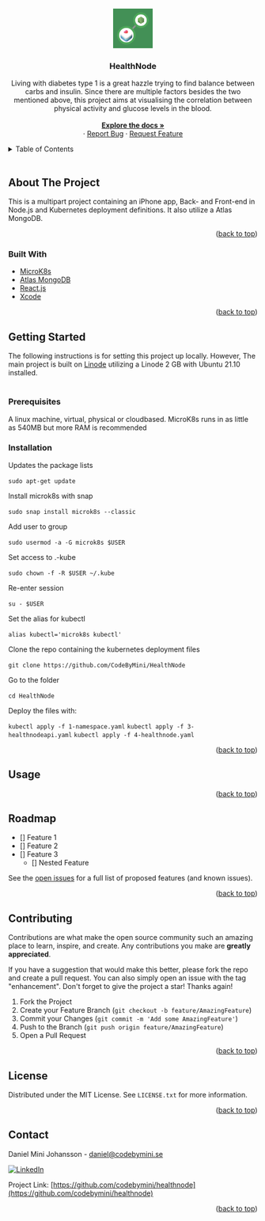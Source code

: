 <div id="top"></div>

<br />
<div align="center">
  <a href="https://github.com/codebymini/healthnode">
    <img src="images/logo.png" alt="Logo" width="80" height="80">
  </a>

<h3 align="center">HealthNode</h3>

  <p align="center">
    Living with diabetes type 1 is a great hazzle trying to find balance between carbs and
    insulin. Since there are multiple factors besides the two mentioned above, this project
    aims at visualising the correlation between physical activity and glucose levels in the blood.
    <br />
    <br />
    <a href="https://github.com/codebymini/healthnode"><strong>Explore the docs »</strong></a>
    <br />
    ·
    <a href="https://github.com/codebymini/healthnode/issues">Report Bug</a>
    ·
    <a href="https://github.com/codebymini/healthnode/issues">Request Feature</a>
  </p>
</div>




<!-- TABLE OF CONTENTS -->
<details>
  <summary>Table of Contents</summary>
  <ol>
    <li>
      <a href="#about-the-project">About The Project</a>
      <ul>
        <li><a href="#built-with">Built With</a></li>
      </ul>
    </li>
    <li>
      <a href="#getting-started">Getting Started</a>
      <ul>
        <li><a href="#prerequisites">Prerequisites</a></li>
        <li><a href="#installation">Installation</a></li>
      </ul>
    </li>
    <li><a href="#usage">Usage</a></li>
    <li><a href="#roadmap">Roadmap</a></li>
    <li><a href="#contributing">Contributing</a></li>
    <li><a href="#license">License</a></li>
    <li><a href="#contact">Contact</a></li>
    <li><a href="#acknowledgments">Acknowledgments</a></li>
  </ol>
</details>
<br />


<!-- ABOUT THE PROJECT -->
## About The Project

This is a multipart project containing an iPhone app, Back- and Front-end in Node.js and Kubernetes deployment definitions. It also utilize a Atlas MongoDB.

<p align="right">(<a href="#top">back to top</a>)</p>



### Built With
* [MicroK8s](https://microk8s.io/)
* [Atlas MongoDB](https://www.mongodb.com/atlas/)
* [React.js](https://reactjs.org/)
* [Xcode](https://developer.apple.com/xcode/)


<p align="right">(<a href="#top">back to top</a>)</p>



<!-- GETTING STARTED -->
## Getting Started

The following instructions is for setting this project up locally. However, The main project is built on <a href="https://www.linode.com/">Linode</a> utilizing a Linode 2 GB with Ubuntu 21.10 installed.
<br />
<br />

### Prerequisites
A linux machine, virtual, physical or cloudbased.
MicroK8s runs in as little as 540MB but more RAM is recommended


### Installation
Updates the package lists

```sudo apt-get update```

Install microk8s with snap

```sudo snap install microk8s --classic```

Add user to group

```sudo usermod -a -G microk8s $USER```

Set access to .-kube

```sudo chown -f -R $USER ~/.kube```

Re-enter session

```su - $USER```

Set the alias for kubectl

```alias kubectl='microk8s kubectl'```

Clone the repo containing the kubernetes deployment files

```git clone https://github.com/CodeByMini/HealthNode```

Go to the folder

```cd HealthNode```

Deploy the files with:

```kubectl apply -f 1-namespace.yaml```
```kubectl apply -f 3-healthnodeapi.yaml```
```kubectl apply -f 4-healthnode.yaml```



<p align="right">(<a href="#top">back to top</a>)</p>



<!-- USAGE EXAMPLES -->
## Usage


<p align="right">(<a href="#top">back to top</a>)</p>



<!-- ROADMAP -->
## Roadmap

- [] Feature 1
- [] Feature 2
- [] Feature 3
    - [] Nested Feature

See the [open issues](https://github.com/codebymini/healthnode/issues) for a full list of proposed features (and known issues).

<p align="right">(<a href="#top">back to top</a>)</p>



<!-- CONTRIBUTING -->
## Contributing

Contributions are what make the open source community such an amazing place to learn, inspire, and create. Any contributions you make are **greatly appreciated**.

If you have a suggestion that would make this better, please fork the repo and create a pull request. You can also simply open an issue with the tag "enhancement".
Don't forget to give the project a star! Thanks again!

1. Fork the Project
2. Create your Feature Branch (`git checkout -b feature/AmazingFeature`)
3. Commit your Changes (`git commit -m 'Add some AmazingFeature'`)
4. Push to the Branch (`git push origin feature/AmazingFeature`)
5. Open a Pull Request

<p align="right">(<a href="#top">back to top</a>)</p>



<!-- LICENSE -->
## License

Distributed under the MIT License. See `LICENSE.txt` for more information.

<p align="right">(<a href="#top">back to top</a>)</p>



<!-- CONTACT -->
## Contact

Daniel Mini Johansson - daniel@codebymini.se

[![LinkedIn][linkedin-shield]][linkedin-url]

Project Link: [https://github.com/codebymini/healthnode](https://github.com/codebymini/healthnode)

<p align="right">(<a href="#top">back to top</a>)</p>



<!-- ACKNOWLEDGMENTS 
## Acknowledgments

* []()
* []()
* []()

<p align="right">(<a href="#top">back to top</a>)</p>
-->


<!-- MARKDOWN LINKS & IMAGES -->
<!-- https://www.markdownguide.org/basic-syntax/#reference-style-links -->
[contributors-shield]: https://img.shields.io/github/contributors/codebymini/healthnode.svg?style=for-the-badge
[contributors-url]: https://github.com/codebymini/healthnode/graphs/contributors
[forks-shield]: https://img.shields.io/github/forks/codebymini/healthnode.svg?style=for-the-badge
[forks-url]: https://github.com/codebymini/healthnode/network/members
[stars-shield]: https://img.shields.io/github/stars/codebymini/healthnode.svg?style=for-the-badge
[stars-url]: https://github.com/codebymini/healthnode/stargazers
[issues-shield]: https://img.shields.io/github/issues/codebymini/healthnode.svg?style=for-the-badge
[issues-url]: https://github.com/codebymini/healthnode/issues
[license-shield]: https://img.shields.io/github/license/codebymini/healthnode.svg?style=for-the-badge
[license-url]: https://github.com/codebymini/healthnode/blob/master/LICENSE.txt
[linkedin-shield]: https://img.shields.io/badge/-LinkedIn-black.svg?style=for-the-badge&logo=linkedin&colorB=555
[linkedin-url]: https://linkedin.com/in/https://www.linkedin.com/in/daniel-johansson-4b099219a/
[product-screenshot]: images/screenshot.png